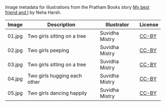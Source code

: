 Image metadata for illustrations from the Pratham Books story [My best friend and I](https://storyweaver.org.in/stories/4970-my-best-friend-and-i) by Neha Harsh.

Image | Description | Illustrator | License
----- | ----------- | ----------- | -------
01.jpg | Two girls sitting on a tree | Suvidha Mistry | [CC-BY](https://creativecommons.org/licenses/by/4.0/)
02.jpg | Two girls peeping | Suvidha Mistry | [CC-BY](https://creativecommons.org/licenses/by/4.0/)
03.jpg | Two girls sitting on a tree | Suvidha Mistry | [CC-BY](https://creativecommons.org/licenses/by/4.0/)
04.jpg | Two girls hugging each other | Suvidha Mistry | [CC-BY](https://creativecommons.org/licenses/by/4.0/)
05.jpg | Two girls dancing happily | Suvidha Mistry | [CC-BY](https://creativecommons.org/licenses/by/4.0/)